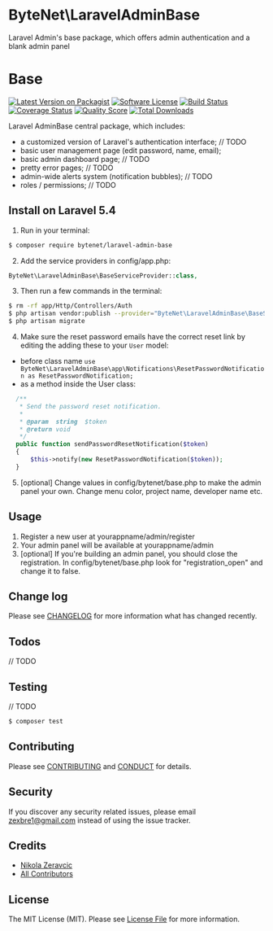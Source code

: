 # ByteNet\LaravelAdminBase
Laravel Admin's base package, which offers admin authentication and a blank admin panel

# Base

[![Latest Version on Packagist][ico-version]][link-packagist]
[![Software License][ico-license]](LICENSE.md)
[![Build Status][ico-travis]][link-travis]
[![Coverage Status][ico-scrutinizer]][link-scrutinizer]
[![Quality Score][ico-code-quality]][link-code-quality]
[![Total Downloads][ico-downloads]][link-downloads]

Laravel AdminBase central package, which includes:
- a customized version of Laravel's authentication interface; // TODO
- basic user management page (edit password, name, email);
- basic admin dashboard page; // TODO
- pretty error pages; // TODO
- admin-wide alerts system (notification bubbles); // TODO
- roles / permissions; // TODO

## Install on Laravel 5.4

1) Run in your terminal:

``` bash
$ composer require bytenet/laravel-admin-base
```

2) Add the service providers in config/app.php:
``` php
ByteNet\LaravelAdminBase\BaseServiceProvider::class,
```

3) Then run a few commands in the terminal:
``` bash
$ rm -rf app/Http/Controllers/Auth
$ php artisan vendor:publish --provider="ByteNet\LaravelAdminBase\BaseServiceProvider"
$ php artisan migrate
```

4) Make sure the reset password emails have the correct reset link by editing the adding these to your ```User``` model:
- before class name ```use ByteNet\LaravelAdminBase\app\Notifications\ResetPasswordNotification as ResetPasswordNotification;```
- as a method inside the User class:
``` php
  /**
   * Send the password reset notification.
   *
   * @param  string  $token
   * @return void
   */
  public function sendPasswordResetNotification($token)
  {
      $this->notify(new ResetPasswordNotification($token));
  }
```

5) [optional] Change values in config/bytenet/base.php to make the admin panel your own. Change menu color, project name, developer name etc.

## Usage 

1. Register a new user at yourappname/admin/register
2. Your admin panel will be available at yourappname/admin
3. [optional] If you're building an admin panel, you should close the registration. In config/bytenet/base.php look for "registration_open" and change it to false.

## Change log

Please see [CHANGELOG](CHANGELOG.md) for more information what has changed recently.

## Todos

// TODO

## Testing

// TODO

``` bash
$ composer test
```

## Contributing

Please see [CONTRIBUTING](CONTRIBUTING.md) and [CONDUCT](CONDUCT.md) for details.

## Security

If you discover any security related issues, please email zexbre1@gmail.com instead of using the issue tracker.

## Credits

- [Nikola Zeravcic][link-author]
- [All Contributors][link-contributors]

## License

The MIT License (MIT). Please see [License File](LICENSE.md) for more information.

[ico-version]: https://img.shields.io/packagist/v/bytenet/laravel-admin-base.svg?style=flat-square
[ico-license]: https://img.shields.io/github/license/mashape/apistatus.svg?style=flat-square
[ico-travis]: https://img.shields.io/travis/ByteNet-Serbia/laravel-admin-base.svg?style=flat-square
[ico-scrutinizer]: https://img.shields.io/scrutinizer/coverage/g/bytenet/laravel-admin-base.svg?style=flat-square
[ico-code-quality]: https://img.shields.io/scrutinizer/g/bytenet/base.svg?style=flat-square
[ico-downloads]: https://img.shields.io/packagist/dt/bytenet/laravel-admin-base.svg?style=flat-square

[link-packagist]: https://packagist.org/packages/bytenet/laravel-admin-base
[link-travis]: https://travis-ci.org/ByteNet-Serbia/laravel-admin-base
[link-scrutinizer]: https://scrutinizer-ci.com/g/bytenet/laravel-admin-base/code-structure
[link-code-quality]: https://scrutinizer-ci.com/g/bytenet/laravel-admin-base
[link-downloads]: https://packagist.org/packages/bytenet/laravel-admin-base
[link-author]: https://github.com/zeravcic
[link-contributors]: ../../contributors
